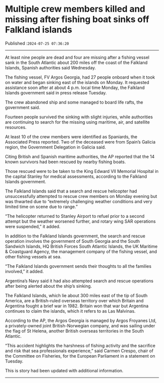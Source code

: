 # Multiple crew members killed and missing after fishing boat sinks off Falkland islands

Published :`2024-07-25 07:36:20`

---

At least nine people are dead and four are missing after a fishing vessel sank in the South Atlantic about 200 miles off the coast of the Falkland Islands, Spanish authorities said Wednesday.

The fishing vessel, FV Argos Georgia, had 27 people onboard when it took on water and began sinking east of the islands on Monday. It requested assistance soon after at about 4 p.m. local time Monday, the Falkland Islands government said in press release Tuesday.

The crew abandoned ship and some managed to board life rafts, the government said.

Fourteen people survived the sinking with slight injuries, while authorities are continuing to search for the missing using maritime, air, and satellite resources.

At least 10 of the crew members were identified as Spaniards, the Associated Press reported. Two of the deceased were from Spain’s Galicia region, the Government Delegation in Galicia said.

Citing British and Spanish maritime authorities, the AP reported that the 14 known survivors had been rescued by nearby fishing boats.

Those rescued were to be taken to the King Edward VII Memorial Hospital in the capital Stanley for medical assessments, according to the Falkland Islands government.

The Falkland Islands said that a search and rescue helicopter had unsuccessfully attempted to rescue crew members on Monday evening but was thwarted due to “extremely challenging weather conditions and very limited time on scene due to range.”

“The helicopter returned to Stanley Airport to refuel prior to a second attempt but the weather worsened further, and rotary wing SAR operations were suspended,” it added.

In addition to the Falkland Islands government, the search and rescue operation involves the government of South Georgia and the South Sandwich Islands, HQ British Forces South Atlantic Islands, the UK Maritime & Coastguard Agency, the management company of the fishing vessel, and other fishing vessels at sea.

“The Falkland Islands government sends their thoughts to all the families involved,” it added.

Argentina’s Navy said it had also attempted search and rescue operations after being alerted about the ship’s sinking.

The Falkland Islands, which lie about 300 miles east of the tip of South America, are a British-ruled overseas territory over which Britain and Argentina fought a brief war in 1982. Britain won that war but Argentina continues to claim the islands, which it refers to as Las Malvinas.

According to the AP, the Argos Georgia is managed by Argos Froyanes Ltd, a privately-owned joint British-Norwegian company, and was sailing under the flag of St Helena, another British overseas territories in the South Atlantic.

“This accident highlights the harshness of fishing activity and the sacrifice and risk that sea professionals experience,” said Carmen Crespo, chair of the Committee on Fisheries, for the European Parliament in a statement on Tuesday.

This is story had been updated with additional information.

---

